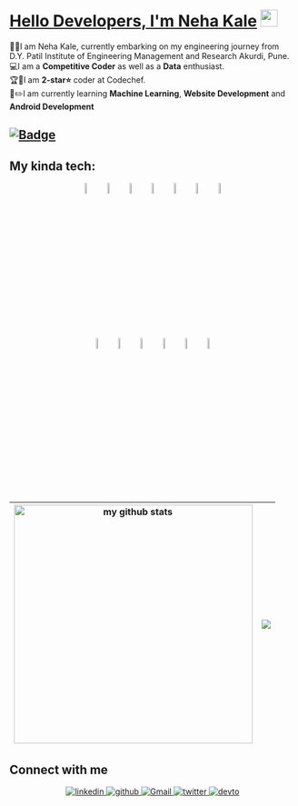 # [Hello Developers, I'm Neha Kale](https://github.com/nehakale1403) <img src="https://raw.githubusercontent.com/MartinHeinz/MartinHeinz/master/wave.gif" width="30px">

👨‍🎓I am Neha Kale, currently embarking on my engineering journey from D.Y. Patil Institute of Engineering Management and Research Akurdi, Pune. <br />
💻I am a **Competitive Coder** as well as a **Data** enthusiast.<br />
🏆🥇I am **2-star⭐️** coder at Codechef.<br />
📝✏️I am currently learning **Machine Learning**, **Website Development** and **Android Development** <br />

[![Badge](https://cp-logo.vercel.app/codechef/nehakale1403)](https://www.codechef.com/users/nehakale1403)
---



## My kinda tech:

<p align="center">
<code><img width="7%" src="https://github.com/yurijserrano/Github-Profile-Readme-Logos/blob/master/programming%20languages/c%2B%2B.svg"></code>
<code><img width="7%" src="https://github.com/yurijserrano/Github-Profile-Readme-Logos/blob/master/programming%20languages/python.svg"></code>
<code><img width="7%" src="https://github.com/yurijserrano/Github-Profile-Readme-Logos/blob/master/others/html.svg"></code>
<code><img width="7%" src="https://github.com/yurijserrano/Github-Profile-Readme-Logos/blob/master/others/css.svg"></code>
<code><img width="7%" src="https://github.com/yurijserrano/Github-Profile-Readme-Logos/blob/master/databases/mysql.svg"></code>
<code><img width="7%" src="https://github.com/yurijserrano/Github-Profile-Readme-Logos/blob/master/databases/postgresql.svg"></code>
<code><img width="7%" src="https://github.com/yurijserrano/Github-Profile-Readme-Logos/blob/master/frameworks/android.svg"></code>
<br>
<code><img width="7%" src="https://github.com/yurijserrano/Github-Profile-Readme-Logos/blob/master/frameworks/boostrap.svg"></code>
<code><img width="7%" src="https://github.com/yurijserrano/Github-Profile-Readme-Logos/blob/master/frameworks/flask.svg"></code>
<code><img width="7%" src="https://github.com/yurijserrano/Github-Profile-Readme-Logos/blob/master/ides/android-studio.svg"></code>
<code><img width="7%" src="https://github.com/yurijserrano/Github-Profile-Readme-Logos/blob/master/others/git.svg"></code>
<code><img width="7%" src="https://github.com/yurijserrano/Github-Profile-Readme-Logos/blob/master/text%20editors/sublime.svg"></code>
<code><img width="7%" src="https://github.com/yurijserrano/Github-Profile-Readme-Logos/blob/master/text%20editors/vscode.svg"></code>

</p>

|<img src="https://github-readme-stats.vercel.app/api?username=nehakale1403&&show_icons=true&title_color=ff930a&icon_color=ff930a&text_color=000&bg_color=#fff" alt="my github stats" width="420"> |<img src="https://github-readme-streak-stats.herokuapp.com/?user=nehakale1403"/>|
|---|---|

## Connect with me  
<div align="center">

 <a href="https://www.linkedin.com/in/nehakale1403/" target="_blank">
<img src=https://img.shields.io/badge/linkedin-%231E77B5.svg?&style=for-the-badge&logo=linkedin&logoColor=white alt=linkedin style="margin-bottom: 5px;" />
</a>

<a href="https://github.com/nehakale1403" target="_blank">
<img src=https://img.shields.io/badge/github-%2324292e.svg?&style=for-the-badge&logo=github&logoColor=white alt=github style="margin-bottom: 5px;" />
</a>

<a href="mailto:nkale8013@gmail.com" target="_blank">
<img src=https://img.shields.io/badge/Gmail-D14836?style=for-the-badge&logo=gmail&logoColor=white alt=Gmail style="margin-bottom: 5px;" />

<a href="https://www.codechef.com/users/nehakale1403" target="_blank">
<img src=https://img.shields.io/badge/facebook-%232E87FB.svg?&style=for-the-badge&logo=codechef&logoColor=white alt=twitter style="margin-bottom: 5px;" />
</a>

<a href="https://leetcode.com/nehakale1403/" target="_blank">
<img src=https://img.shields.io/badge/dev.to-%2308090A.svg?&style=for-the-badge&logo=leetcode&logoColor=white alt=devto style="margin-bottom: 5px;" />
</a>

</div>
 